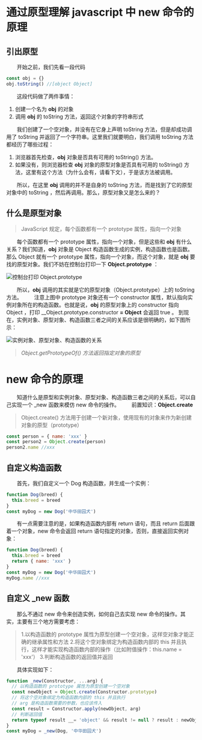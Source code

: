 # 通过原型理解 javascript 中 new 命令的原理

## 引出原型

&ensp;&ensp;&ensp;&ensp;开始之前，我们先看一段代码

```javascript
const obj = {}
obj.toString() //[object Object]
```

&ensp;&ensp;&ensp;&ensp;这段代码做了两件事情：

1.  创建一个名为 __obj__ 的对象
2.  调用 __obj__ 的 toString 方法，返回这个对象的字符串形式

&ensp;&ensp;&ensp;&ensp;我们创建了一个空对象，并没有在它身上声明 toString 方法，但是却成功调用了 toString 并返回了一个字符串。这里我们就要明白，我们调用 toString 方法都经历了哪些过程：

1.  浏览器首先检查，__obj__ 对象是否具有可用的 toString() 方法。
2.  如果没有，则浏览器检查 __obj__ 对象的原型对象是否具有可用的 toString() 方法，这里有这个方法（为什么会有，请看下文），于是该方法被调用。

&ensp;&ensp;&ensp;&ensp;所以，在这里 __obj__ 调用的并不是自身的 toString 方法，而是找到了它的原型对象中的 toString ，然后再调用。那么，原型对象又是怎么来的？

## 什么是原型对象

> JavaScript 规定，每个函数都有一个 prototype 属性，指向一个对象

&ensp;&ensp;&ensp;&ensp;每个函数都有一个 prototype 属性，指向一个对象，但是这些和 __obj__ 有什么关系？我们知道，__obj__ 对象是 Object 构造函数生成的实例，构造函数也是函数。那么 Object 就有一个 prototype 属性，指向一个对象，而这个对象，就是 __obj__ 要找的原型对象。我们不妨在控制台打印一下 __Object.prototype__ ：

![控制台打印 Object.prototype ](/new/1.jpg)

&ensp;&ensp;&ensp;&ensp;所以，__obj__ 调用的其实就是它的原型对象（Object.prototype）上的 toString 方法。
&ensp;&ensp;&ensp;&ensp;注意上图中 prototype 对象还有一个 constructor 属性，默认指向实例对象所在的构造函数。也就是说，__obj__ 的原型对象上的 constructor 指向 Object ，打印 __Object.prototype.constructor __= Object__ 会返回 true 。 到现在，实例对象、原型对象、构造函数三者之间的关系应该是很明确的，如下图所示：

![实例对象、原型对象、构造函数的关系](/new/2.jpg)

> _Object.getPrototypeOf() 方法返回指定对象的原型_

# new 命令的原理

&ensp;&ensp;&ensp;&ensp;知道什么是原型和实例对象、原型对象、构造函数三者之间的关系后，可以自己实现一个 \_new 函数来模仿 new 命令的操作。
&ensp;&ensp;&ensp;&ensp;前置知识：__Object.create__

> Object.create() 方法用于创建一个新对象，使用现有的对象来作为新创建对象的原型（prototype）

```javascript
const person = { name: 'xxx' }
const person2 = Object.create(person)
person2.name //xxx
```

## 自定义构造函数

&ensp;&ensp;&ensp;&ensp;首先，我们自定义一个 Dog 构造函数，并生成一个实例：

```javascript
function Dog(breed) {
  this.breed = breed
}
const myDog = new Dog('中华田园犬')
```

&ensp;&ensp;&ensp;&ensp;有一点需要注意的是，如果构造函数内部有 return 语句，而且 return 后面跟着一个对象，new 命令会返回 return 语句指定的对象，否则，直接返回实例对象：

```javascript
function Dog(breed) {
  this.breed = breed
  return { name: 'xxx' }
}
const myDog = new Dog('中华田园犬')
myDog.name //xxx
```

## 自定义 \_new 函数

&ensp;&ensp;&ensp;&ensp;那么不通过 new 命令来创造实例，如何自己去实现 new 命令的操作。其实，主要有三个地方需要考虑：

> 1.以构造函数的 prototype 属性为原型创建一个空对象，这样空对象才能正确的继承属性和方法 2.将这个空对象绑定为构造函数内部的 this 并且执行，这样才能实现构造函数内部的操作（比如附值操作：this.name = 'xxx'） 3.判断构造函数的返回值并返回

&ensp;&ensp;&ensp;&ensp;具体实现如下：

```javascript
function _new(Constructor, ...arg) {
  // 以构造函数的 prototype 属性为原型创建一个空对象
  const newObject = Object.create(Constructor.prototype)
  // 将这个空对象绑定为构造函数内部的 this 并且执行
  // arg 是构造函数需要的参数，也应该传入
  const result = Constructor.apply(newObject, arg)
  // 判断返回值
  return typeof result __= 'object' && result != null ? result : newObject
}
const myDog = _new(Dog, '中华田园犬')
```
